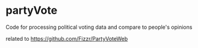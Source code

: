 # partyVote
Code for processing political voting data and compare to people's opinions

related to https://github.com/Fizzr/PartyVoteWeb
